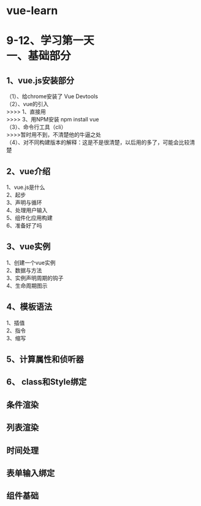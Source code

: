 # vue-learn
9-12、学习第一天<br>
一、基础部分
=======
1、vue.js安装部分
---------------

（1）、给chrome安装了 Vue Devtools<br>
（2）、vue的引入<br>
       >>>> 1、直接用 <script> 引入，有开发版本和生产版本，新手用开发版本<br>
       >>>> 2、用cdn引入，具体命令 <script src="https://cdn.jsdelivr.net/npm/vue@2.5.17/dist/vue.js"></script><br>
       >>>> 3、用NPM安装 npm install vue<br>
（3）、命令行工具（cli）<br>
      >>>>暂时用不到，不清楚他的牛逼之处<br>
（4）、对不同构建版本的解释：这是不是很清楚，以后用的多了，可能会比较清楚<br>
       
2、vue介绍
  ----------  

  1、vue.js是什么<br>
  2、起步<br>
  3、声明与循环<br>
  4、处理用户输入<br>
  5、组件化应用构建<br>
  6、准备好了吗<br>
  
3、vue实例
  -----------
  1、创建一个vue实例<br>
  2、数据与方法<br>
  3、实例声明周期的钩子<br>
  4、生命周期图示<br>
  
4、模板语法
  -------
  1、插值<br>
  2、指令<br>
  3、缩写<br>
  
5、计算属性和侦听器
  --------
6、 class和Style绑定
  --------
  条件渲染
  --------
  列表渲染
  --------
  时间处理
  --------
  表单输入绑定
  --------
  组件基础
  --------
  
  
      
